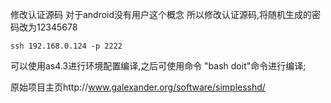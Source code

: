 修改认证源码
对于android没有用户这个概念
所以修改认证源码,将随机生成的密码改为12345678

```
ssh 192.168.0.124 -p 2222
```

可以使用as4.3进行环境配置编译,之后可使用命令 "bash doit"命令进行编译;

原始项目主页http://www.galexander.org/software/simplesshd/